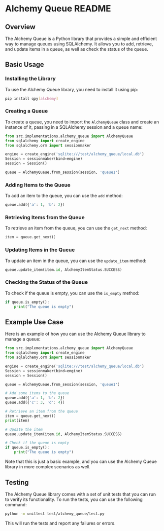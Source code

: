**Alchemy Queue README**
=======================

**Overview**
------------

The Alchemy Queue is a Python library that provides a simple and efficient way to manage queues using SQLAlchemy. It allows you to add, retrieve, and update items in a queue, as well as check the status of the queue.

**Basic Usage**
---------------

### Installing the Library

To use the Alchemy Queue library, you need to install it using pip:
```bash
pip install qpy[alchemy]
```
### Creating a Queue

To create a queue, you need to import the `AlchemyQueue` class and create an instance of it, passing in a SQLAlchemy session and a queue name:
```python
from src.implementations.alchemy_queue import AlchemyQueue
from sqlalchemy import create_engine
from sqlalchemy.orm import sessionmaker

engine = create_engine('sqlite:///test/alchemy_queue/local.db')
Session = sessionmaker(bind=engine)
session = Session()

queue = AlchemyQueue.from_session(session, 'queue1')
```
### Adding Items to the Queue

To add an item to the queue, you can use the `add` method:
```python
queue.add({'a': 1, 'b': 2})
```
### Retrieving Items from the Queue

To retrieve an item from the queue, you can use the `get_next` method:
```python
item = queue.get_next()
```
### Updating Items in the Queue

To update an item in the queue, you can use the `update_item` method:
```python
queue.update_item(item.id, AlchemyItemStatus.SUCCESS)
```
### Checking the Status of the Queue

To check if the queue is empty, you can use the `is_empty` method:
```python
if queue.is_empty():
    print("The queue is empty")
```
**Example Use Case**
--------------------

Here is an example of how you can use the Alchemy Queue library to manage a queue:
```python
from src.implementations.alchemy_queue import AlchemyQueue
from sqlalchemy import create_engine
from sqlalchemy.orm import sessionmaker

engine = create_engine('sqlite:///test/alchemy_queue/local.db')
Session = sessionmaker(bind=engine)
session = Session()

queue = AlchemyQueue.from_session(session, 'queue1')

# Add some items to the queue
queue.add({'a': 1, 'b': 2})
queue.add({'c': 3, 'd': 4})

# Retrieve an item from the queue
item = queue.get_next()
print(item)

# Update the item
queue.update_item(item.id, AlchemyItemStatus.SUCCESS)

# Check if the queue is empty
if queue.is_empty():
    print("The queue is empty")
```
Note that this is just a basic example, and you can use the Alchemy Queue library in more complex scenarios as well.

**Testing**
------------

The Alchemy Queue library comes with a set of unit tests that you can run to verify its functionality. To run the tests, you can use the following command:
```bash
python -m unittest test/alchemy_queue/test.py
```
This will run the tests and report any failures or errors.